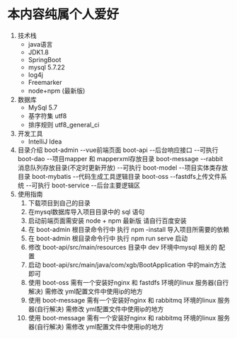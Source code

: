 # 本内容纯属个人爱好

1. 技术栈 
    + java语言
	+ JDK1.8
	+ SpringBoot
	+ mysql 5.7.22
	+ log4j
	+ Freemarker
	+ node+npm (最新版)
2. 数据库
	+ MySql 5.7
	+ 基字符集 utf8
	+ 排序规则 utf8_general_ci
3. 开发工具
    + IntelliJ Idea 
4. 目录介绍
    boot-admin --vue前端页面
    boot-api --后台响应接口 --可执行
    boot-dao --项目mapper 和 mapperxml存放目录
    boot-message --rabbit 消息队列存放目录(不定时更新开放)  --可执行
    boot-model --项目实体类存放目录
    boot-mybatis --代码生成工具逻辑目录
    boot-oss --fastdfs上传文件系统  --可执行
    boot-service --后台主要逻辑区
5. 使用指南
    1. 下载项目到自己的目录
    2. 在mysql数据库导入项目目录中的 sql 语句 
    3. 启动前端页面需安装 node + npm 最新版  请自行百度安装
    4. 在 boot-admin 根目录命令行中 执行  npm -install 导入项目所需要的依赖 
    5. 在 boot-admin 根目录命令行中 执行 npm run serve 启动 
    6. 修改 boot-api/src/main/resources 目录中 dev 环境中mysql 相关的 配置
    7. 启动 boot-api/src/main/java/com/xgb/BootApplication 中的main方法即可
    8. 使用 boot-oss 需有一个安装好nginx 和 fastdfs 环境的linux 服务器(自行解决) 需修改 yml配置文件中使用ip的地方
    9. 使用 boot-message 需有一个安装好nginx 和 rabbitmq 环境的linux 服务器(自行解决) 需修改 yml配置文件中使用ip的地方
    9. 使用 boot-message 需有一个安装好nginx 和 rabbitmq 环境的linux 服务器(自行解决) 需修改 yml配置文件中使用ip的地方